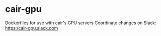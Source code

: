 # cair-gpu
Dockerfiles for use with cair's GPU servers
Coordinate changes on Slack: <https:/cair-gpu.slack.com>
